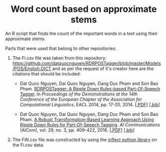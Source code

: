 <h1 align="center">Word count based on approximate stems</h1>



An R script that finds the count of the important words in a text using their approximate stems.


Parts that were used that belong to other repositories:
1. The Fi.csv file was taken from this repository: https://github.com/datquocnguyen/RDRPOSTagger/blob/master/Models/POS/English.DICT and as per the request of it's creator here are the citations that should be included:

    - Dat Quoc Nguyen, Dai Quoc Nguyen, Dang Duc Pham and Son Bao Pham. [RDRPOSTagger: A Ripple Down Rules-based Part-Of-Speech Tagger](http://www.aclweb.org/anthology/E14-2005). In *Proceedings of the Demonstrations at the 14th Conference of the European Chapter of the Association for Computational Linguistics*, EACL 2014, pp. 17-20, 2014. <a href="http://www.aclweb.org/anthology/E14-2005">[.PDF]</a> <a href="http://www.aclweb.org/anthology/E14-2005.bib">[.bib]</a>
    
    - Dat Quoc Nguyen, Dai Quoc Nguyen, Dang Duc Pham and Son Bao Pham. [A Robust Transformation-Based Learning Approach Using Ripple Down Rules for Part-Of-Speech Tagging](http://content.iospress.com/articles/ai-communications/aic698). *AI Communications* (AICom), vol. 29, no. 3, pp. 409-422, 2016. <a href="http://arxiv.org/pdf/1412.4021.pdf">[.PDF]</a> <a href="http://rdrpostagger.sourceforge.net/AICom.bib">[.bib]</a>
    
2. The FiN.csv file was constructed by using the [inflect python library](https://github.com/jazzband/inflect) on the Fi.csv data. 
